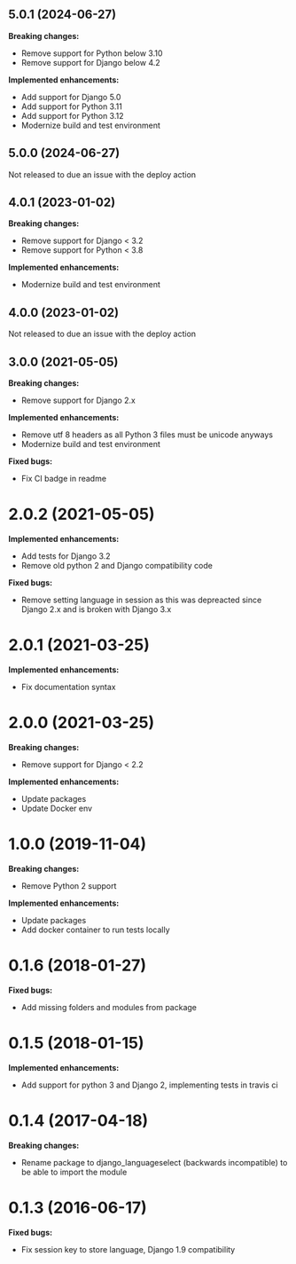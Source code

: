 ## 5.0.1 (2024-06-27)

**Breaking changes:**

* Remove support for Python below 3.10
* Remove support for Django below 4.2

**Implemented enhancements:**

* Add support for Django 5.0
* Add support for Python 3.11
* Add support for Python 3.12
* Modernize build and test environment

## 5.0.0 (2024-06-27)

Not released to due an issue with the deploy action

## 4.0.1 (2023-01-02)

**Breaking changes:**

* Remove support for Django < 3.2
* Remove support for Python < 3.8

**Implemented enhancements:**

* Modernize build and test environment

## 4.0.0 (2023-01-02)

Not released to due an issue with the deploy action

## 3.0.0 (2021-05-05)

**Breaking changes:**

* Remove support for Django 2.x

**Implemented enhancements:**

* Remove utf 8 headers as all Python 3 files must be unicode anyways
* Modernize build and test environment

**Fixed bugs:**

* Fix CI badge in readme

# 2.0.2 (2021-05-05)

**Implemented enhancements:**

* Add tests for Django 3.2
* Remove old python 2 and Django compatibility code

**Fixed bugs:**

* Remove setting language in session as this was depreacted since Django 2.x and is broken with Django 3.x

# 2.0.1 (2021-03-25)

**Implemented enhancements:**

* Fix documentation syntax

# 2.0.0 (2021-03-25)

**Breaking changes:**

* Remove support for Django < 2.2

**Implemented enhancements:**

* Update packages
* Update Docker env

# 1.0.0 (2019-11-04)

**Breaking changes:**

* Remove Python 2 support

**Implemented enhancements:**

* Update packages
* Add docker container to run tests locally

# 0.1.6 (2018-01-27)

**Fixed bugs:**

* Add missing folders and modules from package

# 0.1.5 (2018-01-15)

**Implemented enhancements:**

* Add support for python 3 and Django 2, implementing tests in travis ci

# 0.1.4 (2017-04-18)

**Breaking changes:**

* Rename package to django_languageselect (backwards incompatible) to be able to import the module

# 0.1.3 (2016-06-17)

**Fixed bugs:**

*  Fix session key to store language, Django 1.9 compatibility
